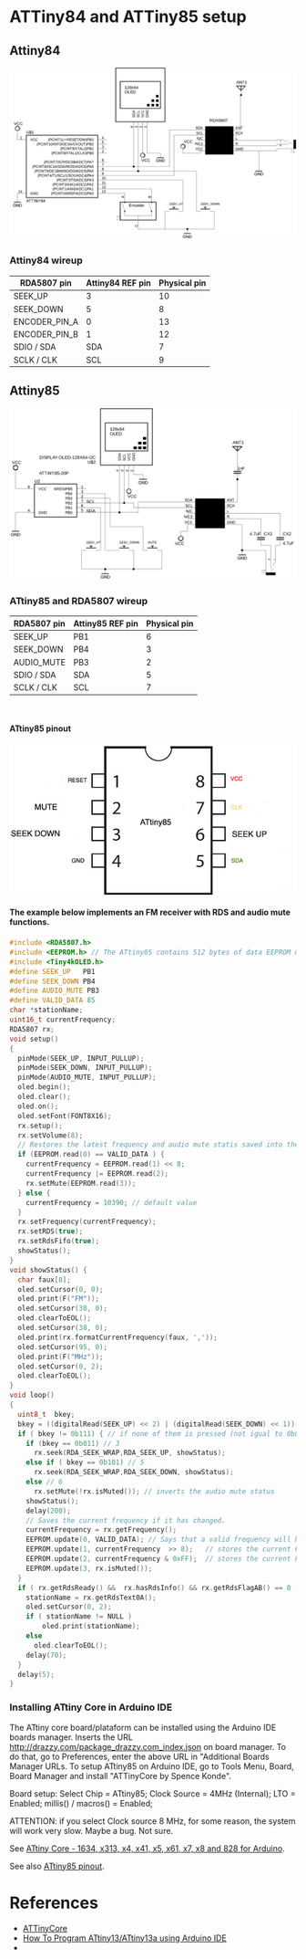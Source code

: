 # ATTiny84 and ATTiny85 setup



## Attiny84 

![Schematic - Attiny84 with oled setup ](../../extras/images/circuit_attiny84.png)


### Attiny84 wireup

| RDA5807 pin     | Attiny84 REF pin | Physical pin  | 
| ----------------| -----------------| ------------- | 
| SEEK_UP         |     3            |    10         | 
| SEEK_DOWN       |     5            |     8         |
| ENCODER_PIN_A   |     0            |    13         |
| ENCODER_PIN_B   |     1            |    12         |  
| SDIO / SDA      |     SDA          |     7         |
| SCLK / CLK      |     SCL          |     9         |




## Attiny85 



![Schematic - Attiny85 with oled setup ](../../extras/images/circuit_attiny85.png)


### ATtiny85 and RDA5807 wireup  

| RDA5807 pin     | Attiny85 REF pin | Physical pin | 
| ----------------| -----------------| ------------- | 
| SEEK_UP         |     PB1          |     6         | 
| SEEK_DOWN       |     PB4          |     3         |
| AUDIO_MUTE      |     PB3          |     2         | 
| SDIO / SDA      |     SDA          |     5         |
| SCLK / CLK      |     SCL          |     7         |
   
<BR>

#### ATtiny85 pinout

![Schematic - Attiny85 pinout](../../extras/images/attiny85_pinout.jpg)


#### The example below implements an FM receiver with RDS and audio mute functions.

```cpp
#include <RDA5807.h>
#include <EEPROM.h> // The ATtiny85 contains 512 bytes of data EEPROM memory. The EEPROM has an endurance of at least 100,000 write/erase cycles.
#include <Tiny4kOLED.h>
#define SEEK_UP   PB1     
#define SEEK_DOWN PB4  
#define AUDIO_MUTE PB3  
#define VALID_DATA 85
char *stationName;
uint16_t currentFrequency;
RDA5807 rx;
void setup()
{
  pinMode(SEEK_UP, INPUT_PULLUP);
  pinMode(SEEK_DOWN, INPUT_PULLUP);
  pinMode(AUDIO_MUTE, INPUT_PULLUP);
  oled.begin();
  oled.clear();
  oled.on();
  oled.setFont(FONT8X16);
  rx.setup();
  rx.setVolume(8);  
  // Restores the latest frequency and audio mute statis saved into the EEPROM
  if (EEPROM.read(0) == VALID_DATA ) {
    currentFrequency = EEPROM.read(1) << 8;
    currentFrequency |= EEPROM.read(2);
    rx.setMute(EEPROM.read(3));
  } else {
    currentFrequency = 10390; // default value
  } 
  rx.setFrequency(currentFrequency); 
  rx.setRDS(true);
  rx.setRdsFifo(true);
  showStatus();
}
void showStatus() {
  char faux[8];
  oled.setCursor(0, 0);
  oled.print(F("FM"));
  oled.setCursor(38, 0);
  oled.clearToEOL();
  oled.setCursor(38, 0);
  oled.print(rx.formatCurrentFrequency(faux, ',')); 
  oled.setCursor(95, 0);
  oled.print(F("MHz"));
  oled.setCursor(0, 2);
  oled.clearToEOL();
}
void loop()
{
  uint8_t  bkey;
  bkey = ((digitalRead(SEEK_UP) << 2) | (digitalRead(SEEK_DOWN) << 1)) | digitalRead(AUDIO_MUTE); // 3, 5 or 6 (considering just one button pressed)  
  if ( bkey != 0b111) { // if none of them is pressed (not igual to 0b011, 0b101 or 0b110) then do nothing.
    if (bkey == 0b011) // 3 
      rx.seek(RDA_SEEK_WRAP,RDA_SEEK_UP, showStatus);
    else if ( bkey == 0b101) // 5
      rx.seek(RDA_SEEK_WRAP,RDA_SEEK_DOWN, showStatus);
    else // 6 
      rx.setMute(!rx.isMuted()); // inverts the audio mute status  
    showStatus();
    delay(200);
    // Saves the current frequency if it has changed. 
    currentFrequency = rx.getFrequency();
    EEPROM.update(0, VALID_DATA); // Says that a valid frequency will be saved  
    EEPROM.update(1, currentFrequency  >> 8);   // stores the current Frequency HIGH byte 
    EEPROM.update(2, currentFrequency & 0xFF);  // stores the current Frequency LOW byte 
    EEPROM.update(3, rx.isMuted());
  }
  if ( rx.getRdsReady() &&  rx.hasRdsInfo() && rx.getRdsFlagAB() == 0 )  {
    stationName = rx.getRdsText0A();
    oled.setCursor(0, 2);
    if ( stationName != NULL ) 
        oled.print(stationName); 
    else 
      oled.clearToEOL();
    delay(70);
  }
  delay(5);
}
```



### Installing ATtiny Core in Arduino IDE 

The ATtiny core board/plataform can be installed using the Arduino IDE boards manager. 
Inserts the URL http://drazzy.com/package_drazzy.com_index.json on board manager. To do that, go to Preferences, enter the above URL in "Additional Boards Manager URLs. To setup ATtiny85 on Arduino IDE, go to Tools Menu, Board, Board Manager and install "ATTinyCore by Spence Konde". 

Board setup: Select Chip = ATtiny85;  Clock Source = 4MHz (Internal); LTO = Enabled; millis() / macros() = Enabled; 

ATTENTION: if you select Clock source 8 MHz, for some reason, the system will work very slow. Maybe a bug. Not sure. 

See [ATtiny Core - 1634, x313, x4, x41, x5, x61, x7, x8 and 828 for Arduino](https://github.com/SpenceKonde/ATTinyCore).

See also [ATtiny85 pinout](https://ww1.microchip.com/downloads/en/DeviceDoc/Atmel-2586-AVR-8-bit-Microcontroller-ATtiny25-ATtiny45-ATtiny85_Datasheet.pdf).


# References 

* [ ATTinyCore](https://github.com/SpenceKonde/ATTinyCore)
* [How To Program ATtiny13/ATtiny13a using Arduino IDE](https://www.electronics-lab.com/project/how-to-program-attiny13attiny13a-using-arduino-ide/)
* [](https://github.com/SpenceKonde/ATTinyCore)





